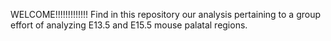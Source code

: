 WELCOME!!!!!!!!!!!!!
Find in this repository our analysis pertaining to a group effort of analyzing E13.5 and E15.5 mouse palatal regions. 
